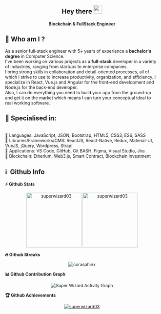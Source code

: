<h2 align="center">
  Hey there <img src="https://media.giphy.com/media/hvRJCLFzcasrR4ia7z/giphy.gif" width="28">
</h2>

<h4 align='center'>
  Blockchain & FullStack Engineer 
</h4>


## 👩  Who am I ?
<p>
As a senior full-stack engineer with 5+ years of experience a <b>bachelor's degree</b> in Computer Science.<br>
I've been working on various projects as a <b>full-stack</b> developer in a variety of industries, ranging from startups to enterprise companies.<br>
I bring strong skills in collaboration and detail-oriented processes, all of which I strive to use to increase productivity, organization, and efficiency. I specialize in React, Vue.js and Angular for the front-end development and Node.js for the back-end developer.<br>
Also, I can do everything you need to build your app from the ground-up and get it on the market which means I can turn your conceptual ideal to real working software. 
</p>

<h2>🥇 Specialised in:</h2>
<br>🔸 Languages: JavaScript, JSON, Bootstrap, HTML5, CSS3, ES6, SASS
<br>🔸 Libraries/Frameworks/CMS: ReactJS, React-Native, Redux, Material-UI, VueJS, jQuery, Wordpress, Strapi
<br>🔸 Applications: VS Code, GitHub, Git BASH, Figma, Visual Studio, Jira
<br>🔸 Blockchain: Etherium, Web3.js, Smart Contract, Blockchain investment
<p>

<h2>ℹ️ &nbsp;Github Info</h2>
	
  <summary><b>⚡ Github Stats</b></summary>
<p align="center"><img height="180em" src="https://github-readme-stats.vercel.app/api?username=superwizard03&hide_border=true&count_private=true&show_icons=true&theme=radical" alt="superwizard03" align = "center"/>
<img height="180em" src="https://github-readme-stats.vercel.app/api/top-langs?username=superwizard03&show_icons=true&locale=en&layout=compact&hide_border=true&theme=radical" alt="superwizard03" align = "center"/></p>


 <summary><b>🔥 Github Streaks</b></summary>
<p align="center"><img src="https://github-readme-streak-stats.herokuapp.com/?user=superwizard03&theme=black-ice&hide_border=true&stroke=0000&background=0D1117&ring=e05397&fire=e05397&currStreakLabel=e05397" alt="corasphinx" /></p>


<summary><b>📊 Github Contribution Graph</b></summary>
<p align="center"<a href="#"><img alt="Super Wizard Activity Graph" src="https://activity-graph.herokuapp.com/graph?username=superwizard03&bg_color=0D1117&color=e05397&line=e05397&point=FFFFFF&hide_border=true&" /></a></p>
<!-- </details>
<details>    -->
 <summary><b>🏆 Github Achievements</b></summary>
<p align="center"> <a href="https://github.com/jfu-resume"><img src="https://github-profile-trophy.vercel.app/?username=superwizard03&margin-w=5&theme=radical" alt="superwizard03" /></a> </p>

<br>
